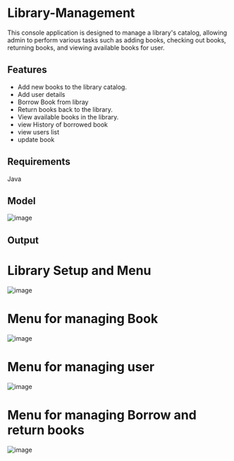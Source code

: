 # Library-Management
This console application is designed to manage a library's catalog, allowing admin to perform various tasks such as adding books, checking out books, returning books, and viewing available books for user.
## Features
- Add new books to the library catalog.
- Add user details
- Borrow Book from libray
- Return books back to the library.
- View available books in the library.
- view History of borrowed book
- view users list
- update book
## Requirements
Java
## Model
![image](https://github.com/JayaGowryDev/Library-Management/assets/114066118/a9682ef3-8051-427d-9a69-54953844fc46)
## Output
# Library Setup and Menu 
![image](https://github.com/JayaGowryDev/Library-Management/assets/114066118/03c523a4-f111-4781-8c3a-55f93c3dd3db)


# Menu for managing Book 
![image](https://github.com/JayaGowryDev/Library-Management/assets/114066118/a2b6cfc3-6a2d-42ae-b722-fedafdc2cbbc)

# Menu for managing user
![image](https://github.com/JayaGowryDev/Library-Management/assets/114066118/d747438e-7e3f-4863-97e8-f3474ddd3f41)

# Menu for managing Borrow and return books
![image](https://github.com/JayaGowryDev/Library-Management/assets/114066118/5ac1e005-f70e-4ef1-b5c1-b34d1e2a111a)







